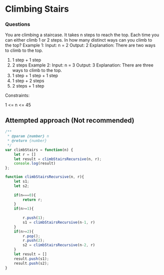 # Climbing Stairs
### Questions
You are climbing a staircase. It takes n steps to reach the top.
Each time you can either climb 1 or 2 steps. In how many distinct ways can you climb to the top?
Example 1:
Input: n = 2
Output: 2
Explanation: There are two ways to climb to the top.
1. 1 step + 1 step
2. 2 steps
Example 2:
Input: n = 3
Output: 3
Explanation: There are three ways to climb to the top.
1. 1 step + 1 step + 1 step
2. 1 step + 2 steps
3. 2 steps + 1 step
 

Constraints:

1 <= n <= 45

## Attempted approach (Not recommended)

```js
/**
 * @param {number} n
 * @return {number}
 */
var climbStairs = function(n) {
    let r = []
    let result = climbStairsRecursive(n, r);
    console.log(result)
};

function climbStairsRecursive(n, r){
    let s1;
    let s2;
    
    if(n===0){
        return r;
    }
    if(n>=1){
        
        r.push(1);
        s1 = climbStairsRecursive(n-1, r)
    }
    if(n>=2){
        r.pop();
        r.push(2);
        s2 = climbStairsRecursive(n-2, r)
    }
    let result = []
    result.push(s1);
    result.push(s2);
}
```
